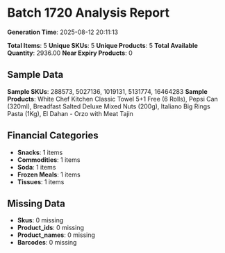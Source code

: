 # Batch 1720 Analysis Report

**Generation Time**: 2025-08-12 20:11:13

**Total Items**: 5
**Unique SKUs**: 5
**Unique Products**: 5
**Total Available Quantity**: 2936.00
**Near Expiry Products**: 0

## Sample Data
**Sample SKUs**: 288573, 5027136, 1019131, 5131774, 16464283
**Sample Products**: White Chef Kitchen Classic Towel 5+1 Free (6 Rolls), Pepsi Can (320ml), Breadfast Salted Deluxe Mixed Nuts (200g), Italiano Big Rings Pasta (1Kg), El Dahan - Orzo with Meat Tajin

## Financial Categories
- **Snacks**: 1 items
- **Commodities**: 1 items
- **Soda**: 1 items
- **Frozen Meals**: 1 items
- **Tissues**: 1 items

## Missing Data
- **Skus**: 0 missing
- **Product_ids**: 0 missing
- **Product_names**: 0 missing
- **Barcodes**: 0 missing
